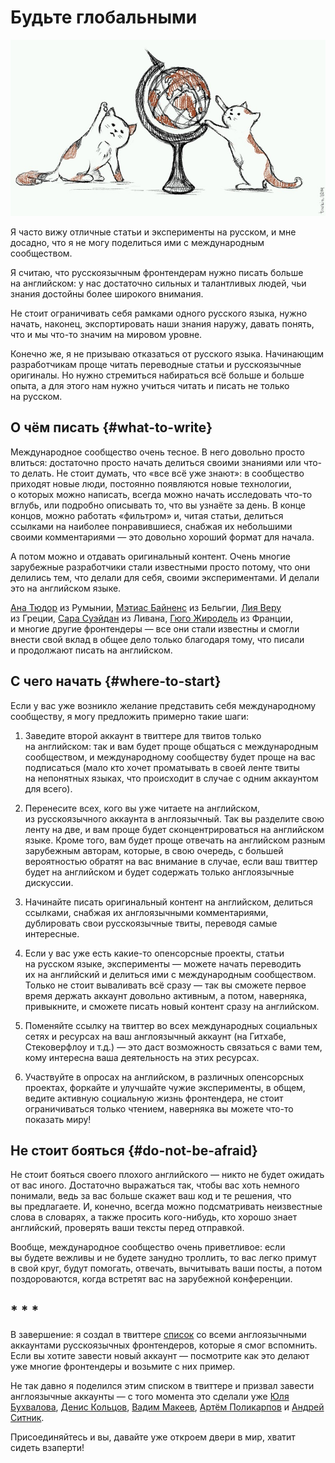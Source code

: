 # Будьте глобальными

![Котики мыслят глобально](be-global.jpg "{:width='756' height='423'}")

Я часто вижу отличные статьи и эксперименты на русском, и мне досадно, что я не могу поделиться ими с международным сообществом.

Я считаю, что русскоязычным фронтендерам нужно писать больше на английском: у нас достаточно сильных и талантливых людей, чьи знания достойны более широкого внимания.

Не стоит ограничивать себя рамками одного русского языка, нужно начать, наконец, экспортировать наши знания наружу, давать понять, что и мы что-то значим на мировом уровне.

Конечно же, я не призываю отказаться от русского языка. Начинающим разработчикам проще читать переводные статьи и русскоязычные оригиналы. Но нужно стремиться набираться всё больше и больше опыта, а для этого нам нужно учиться читать и писать не только на русском.

## О чём писать {#what-to-write}

Международное сообщество очень тесное. В него довольно просто влиться: достаточно просто начать делиться своими знаниями или что-то делать. Не стоит думать, что «все всё уже знают»: в сообщество приходят новые люди, постоянно появляются новые технологии, о которых можно написать, всегда можно начать исследовать что-то вглубь, или подробно описывать то, что вы узнаёте за день. В конце концов, можно работать «фильтром» и, читая статьи, делиться ссылками на наиболее понравившиеся, снабжая их небольшими своими комментариями — это довольно хороший формат для начала.

А потом можно и отдавать оригинальный контент. Очень многие зарубежные разработчики стали известными просто потому, что они делились тем, что делали для себя, своими экспериментами. И делали это на английском языке.

[Ана Тюдор](@thebabydino) из Румынии, [Мэтиас Байненс](@mathias) из Бельгии, [Лия Веру](@leaverou) из Греции, [Сара Суэйдан](@SaraSoueidan) из Ливана, [Гюго Жиродель](@HugoGiraudel) из Франции, и многие другие фронтендеры — все они стали известны и смогли внести свой вклад в общее дело только благодаря тому, что писали и продолжают писать на английском.

## С чего начать {#where-to-start}

Если у вас уже возникло желание представить себя международному сообществу, я могу предложить примерно такие шаги:

1. Заведите второй аккаунт в твиттере для твитов только на английском: так и вам будет проще общаться с международным сообществом, и международному сообществу будет проще на вас подписаться (мало кто хочет проматывать в своей ленте твиты на непонятных языках, что происходит в случае с одним аккаунтом для всего).

2. Перенесите всех, кого вы уже читаете на английском, из русскоязычного аккаунта в англоязычный. Так вы разделите свою ленту на две, и вам проще будет сконцентрироваться на английском языке. Кроме того, вам будет проще отвечать на английском разным зарубежным авторам, которые, в свою очередь, с большей вероятностью обратят на вас внимание в случае, если ваш твиттер будет на английском и будет содержать только англоязычные дискуссии.

3. Начинайте писать оригинальный контент на английском, делиться ссылками, снабжая их англоязычными комментариями, дублировать свои русскоязычные твиты, переводя самые интересные.

4. Если у вас уже есть какие-то опенсорсные проекты, статьи на русском языке, эксперименты — можете начать переводить их на английский и делиться ими с международным сообществом. Только не стоит вываливать всё сразу — так вы сможете первое время держать аккаунт довольно активным, а потом, наверняка, привыкните, и сможете писать новый контент сразу на английском.

5. Поменяйте ссылку на твиттер во всех международных социальных сетях и ресурсах на ваш англоязычный аккаунт (на Гитхабе, Стековерфлоу и т.д.) — это даст возможность связаться с вами тем, кому интересна ваша деятельность на этих ресурсах.

6. Участвуйте в опросах на английском, в различных опенсорсных проектах, форкайте и улучшайте чужие эксперименты, в общем, ведите активную социальную жизнь фронтендера, не стоит ограничиваться только чтением, наверняка вы можете что-то показать миру!

## Не стоит бояться {#do-not-be-afraid}

Не стоит бояться своего плохого английского — никто не будет ожидать от вас иного. Достаточно выражаться так, чтобы вас хоть немного понимали, ведь за вас больше скажет ваш код и те решения, что вы предлагаете. И, конечно, всегда можно подсматривать неизвестные слова в словарях, а также просить кого-нибудь, кто хорошо знает английский, проверять ваши тексты перед отправкой.

Вообще, международное сообщество очень приветливое: если вы будете вежливы и не будете занудно троллить, то вас легко примут в свой круг, будут помогать, отвечать, вычитывать ваши посты, а потом поздороваются, когда встретят вас на зарубежной конференции.

## * * *

В завершение: я создал в твиттере [список](https://twitter.com/ki_zu/lists/runglish-webdev) со всеми англоязычными аккаунтами русскоязычных фронтендеров, которые я смог вспомнить. Если вы хотите завести новый аккаунт — посмотрите как это делают уже многие фронтендеры и возьмите с них пример.

Не так давно я поделился этим списком в твиттере и призвал завести англоязычные аккаунты — с того момента это сделали уже [Юля Бухвалова](@yoksel_en), [Денис Кольцов](@mistadikay_en), [Вадим Макеев](@pepelsbey_), [Артём Поликарпов](@artpolikarpoff) и [Андрей Ситник](@andreysitnik).

Присоединяйтесь и вы, давайте уже откроем двери в мир, хватит сидеть взаперти!